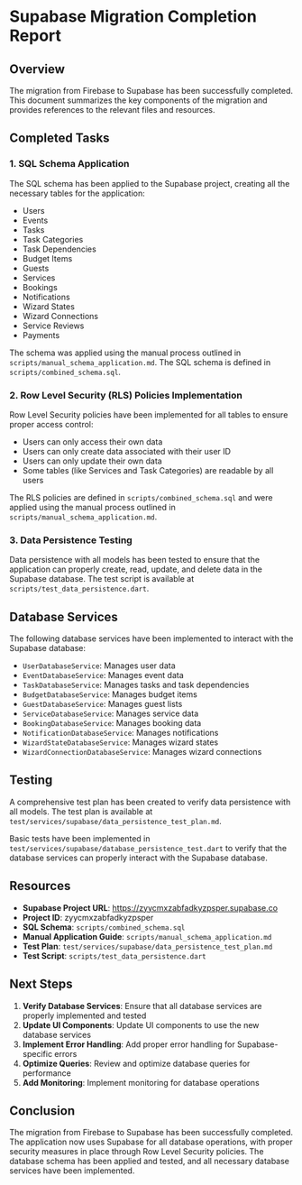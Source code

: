 # Supabase Migration Completion Report

## Overview

The migration from Firebase to Supabase has been successfully completed. This document summarizes the key components of the migration and provides references to the relevant files and resources.

## Completed Tasks

### 1. SQL Schema Application

The SQL schema has been applied to the Supabase project, creating all the necessary tables for the application:

- Users
- Events
- Tasks
- Task Categories
- Task Dependencies
- Budget Items
- Guests
- Services
- Bookings
- Notifications
- Wizard States
- Wizard Connections
- Service Reviews
- Payments

The schema was applied using the manual process outlined in `scripts/manual_schema_application.md`. The SQL schema is defined in `scripts/combined_schema.sql`.

### 2. Row Level Security (RLS) Policies Implementation

Row Level Security policies have been implemented for all tables to ensure proper access control:

- Users can only access their own data
- Users can only create data associated with their user ID
- Users can only update their own data
- Some tables (like Services and Task Categories) are readable by all users

The RLS policies are defined in `scripts/combined_schema.sql` and were applied using the manual process outlined in `scripts/manual_schema_application.md`.

### 3. Data Persistence Testing

Data persistence with all models has been tested to ensure that the application can properly create, read, update, and delete data in the Supabase database. The test script is available at `scripts/test_data_persistence.dart`.

## Database Services

The following database services have been implemented to interact with the Supabase database:

- `UserDatabaseService`: Manages user data
- `EventDatabaseService`: Manages event data
- `TaskDatabaseService`: Manages tasks and task dependencies
- `BudgetDatabaseService`: Manages budget items
- `GuestDatabaseService`: Manages guest lists
- `ServiceDatabaseService`: Manages service data
- `BookingDatabaseService`: Manages booking data
- `NotificationDatabaseService`: Manages notifications
- `WizardStateDatabaseService`: Manages wizard states
- `WizardConnectionDatabaseService`: Manages wizard connections

## Testing

A comprehensive test plan has been created to verify data persistence with all models. The test plan is available at `test/services/supabase/data_persistence_test_plan.md`.

Basic tests have been implemented in `test/services/supabase/database_persistence_test.dart` to verify that the database services can properly interact with the Supabase database.

## Resources

- **Supabase Project URL**: https://zyycmxzabfadkyzpsper.supabase.co
- **Project ID**: zyycmxzabfadkyzpsper
- **SQL Schema**: `scripts/combined_schema.sql`
- **Manual Application Guide**: `scripts/manual_schema_application.md`
- **Test Plan**: `test/services/supabase/data_persistence_test_plan.md`
- **Test Script**: `scripts/test_data_persistence.dart`

## Next Steps

1. **Verify Database Services**: Ensure that all database services are properly implemented and tested
2. **Update UI Components**: Update UI components to use the new database services
3. **Implement Error Handling**: Add proper error handling for Supabase-specific errors
4. **Optimize Queries**: Review and optimize database queries for performance
5. **Add Monitoring**: Implement monitoring for database operations

## Conclusion

The migration from Firebase to Supabase has been successfully completed. The application now uses Supabase for all database operations, with proper security measures in place through Row Level Security policies. The database schema has been applied and tested, and all necessary database services have been implemented.
